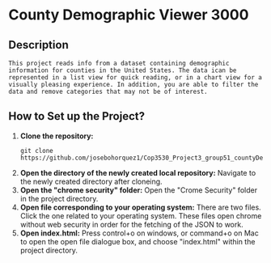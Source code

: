 # County Demographic Viewer 3000
## Description
    This project reads info from a dataset containing demographic information for counties in the United States. The data ican be represented in a list view for quick reading, or in a chart view for a visually pleasing experience. In addition, you are able to filter the data and remove categories that may not be of interest.
## How to Set up the Project?
1. **Clone the repository:**
    ```
    git clone https://github.com/josebohorquez1/Cop3530_Project3_group51_countyDemographics.git
    ```
2. **Open the directory of the newly created local repository:**
    Navigate to the newly created directory after cloneing.
3. **Open the "chrome security" folder:**
    Open the "Crome Security" folder in the project directory.
4. **Open file corresponding to your operating system:**
    There are two files. Click the one related to your operating system. These files open chrome without web security in order for the fetching of the JSON to work.
5. **Open index.html:**
Press control+o on windows, or command+o on Mac to open the open file dialogue box, and choose "index.html" within the project directory.